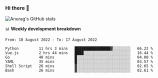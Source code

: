 ### Hi there 👋
![Anurag's GitHub stats](https://github-readme-stats.vercel.app/api?username=jami1024&show_icons=true&theme=radical)

📊 **Weekly development breakdown**
<!--START_SECTION:waka-->

```text
From: 10 August 2022 - To: 17 August 2022

Python         11 hrs 3 mins   ████████████████▓░░░░░░░░   66.22 %
Vue.js         2 hrs 44 mins   ████░░░░░░░░░░░░░░░░░░░░░   16.44 %
Go             40 mins         █░░░░░░░░░░░░░░░░░░░░░░░░   04.00 %
YAML           35 mins         █░░░░░░░░░░░░░░░░░░░░░░░░   03.57 %
Shell Script   26 mins         ▓░░░░░░░░░░░░░░░░░░░░░░░░   02.65 %
Bash           26 mins         ▓░░░░░░░░░░░░░░░░░░░░░░░░   02.61 %
```

<!--END_SECTION:waka-->
<!--
**jami1024/jami1024** is a ✨ _special_ ✨ repository because its `README.md` (this file) appears on your GitHub profile.

Here are some ideas to get you started:

- 🔭 I’m currently working on ...
- 🌱 I’m currently learning ...
- 👯 I’m looking to collaborate on ...
- 🤔 I’m looking for help with ...
- 💬 Ask me about ...
- 📫 How to reach me: ...
- 😄 Pronouns: ...
- ⚡ Fun fact: ...
-->
